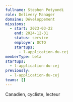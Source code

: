 ```yaml
---
fullname: Stephen Potyondi
role: Delivery Manager
domaine: Développement
missions:
  - start: 2023-03-22
    end: 2024-12-31
    status: service
    employer: OCTO
    startups:
      - l-application-du-cej
memberType: beta
startups:
  - l-application-du-cej
previously:
  - l-application-du-cej
teams: []
---
```

Canadien, cycliste, lecteur